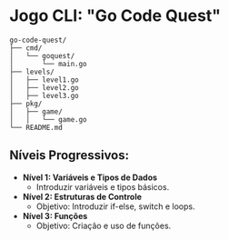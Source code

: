 # Jogo CLI: "Go Code Quest"

````plaintext
go-code-quest/
├── cmd/
│   └── goquest/
│       └── main.go
├── levels/
│   ├── level1.go
│   ├── level2.go
│   ├── level3.go
├── pkg/
│   ├── game/
│   │   └── game.go
└── README.md
````

## Níveis Progressivos:
- **Nível 1: Variáveis e Tipos de Dados**
  - Introduzir variáveis e tipos básicos.
- **Nível 2: Estruturas de Controle**
  - Objetivo: Introduzir if-else, switch e loops.
- **Nível 3: Funções**
  - Objetivo: Criação e uso de funções.